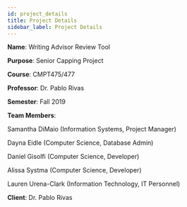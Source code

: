 ```yaml
---
id: project_details
title: Project Details
sidebar_label: Project Details
---
```


**Name**: Writing Advisor Review Tool 

**Purpose**: Senior Capping Project 

**Course**: CMPT475/477

**Professor**: Dr. Pablo Rivas 

**Semester**: Fall 2019

**Team Members**: 

Samantha DiMaio (Information Systems, Project Manager)

Dayna Eidle (Computer Science, Database Admin)

Daniel Gisolfi (Computer Science, Developer)

Alissa Systma (Computer Science, Developer)

Lauren Urena-Clark (Information Technology, IT Personnel)

**Client**: Dr. Pablo Rivas 


